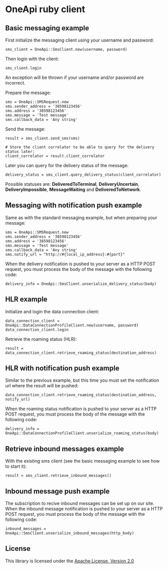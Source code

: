 OneApi ruby client
============================

Basic messaging example
-----------------------

First initialize the messaging client using your username and password:

    sms_client = OneApi::SmsClient.new(username, password)


Then login with the client:

    sms_client.login


An exception will be thrown if your username and/or password are incorrect.

Prepare the message:

    sms = OneApi::SMSRequest.new
    sms.sender_address = '38598123456'
    sms.address = '38598123456'
    sms.message = 'Test message'
    sms.callback_data = 'Any string'


Send the message:

    result = sms_client.send_sms(sms)
    
    # Store the client correlator to be able to query for the delivery status later:
    client_correlator = result.client_correlator


Later you can query for the delivery status of the message:

    delivery_status = sms_client.query_delivery_status(client_correlator)


Possible statuses are: **DeliveredToTerminal**, **DeliveryUncertain**, **DeliveryImpossible**, **MessageWaiting** and **DeliveredToNetwork**.

Messaging with notification push example
-----------------------

Same as with the standard messaging example, but when preparing your message:

    sms = OneApi::SMSRequest.new
    sms.sender_address = '38598123456'
    sms.address = '38598123456'
    sms.message = 'Test message'
    sms.callback_data = 'Any string'
    sms.notify_url = "http://#{local_ip_address}:#{port}"


When the delivery notification is pushed to your server as a HTTP POST request, you must process the body of the message with the following code:

    delivery_info = OneApi::SmsClient.unserialize_delivery_status(body)


HLR example
-----------------------

Initialize and login the data connection client:

    data_connection_client = OneApi::DataConnectionProfileClient.new(username, password)
    data_connection_client.login


Retrieve the roaming status (HLR):

    result = data_connection_client.retrieve_roaming_status(destination_address)


HLR with notification push example
-----------------------

Similar to the previous example, but this time you must set the notification url where the result will be pushed:

    data_connection_client.retrieve_roaming_status(destination_address, notify_url)


When the roaming status notification is pushed to your server as a HTTP POST request, you must process the body of the message with the following code:

    delivery_info = OneApi::DataConnectionProfileClient.unserialize_roaming_status(body)


Retrieve inbound messages example
-----------------------

With the existing sms client (see the basic messaging example to see how to start it):

    result = sms_client.retrieve_inbound_messages()


Inbound message push example
-----------------------

The subscription to recive inbound messages can be set up on our site.
When the inbound message notification is pushed to your server as a HTTP POST request, you must process the body of the message with the following code:

    inbound_messages = OneApi::SmsClient.unserialize_inbound_messages(http_body)


License
-------

This library is licensed under the [Apache License, Version 2.0](http://www.apache.org/licenses/LICENSE-2.0)
